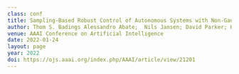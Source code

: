 ```yaml
---
class: conf
title: Sampling-Based Robust Control of Autonomous Systems with Non-Gaussian Noise
author: Thom S. Badings Alessandro Abate;  Nils Jansen; David Parker; Hasan A. Poonawala; and Marielle Stoelinga;
venue: AAAI Conference on Artificial Intelligence
date: 2022-01-24
layout: page
year: 2022
doi: https://ojs.aaai.org/index.php/AAAI/article/view/21201
---
```

